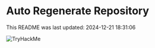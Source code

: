 # Auto Regenerate Repository

This README was last updated: 2024-12-21 18:31:06

 ![TryHackMe](https://tryhackme.com/badge/533634)
